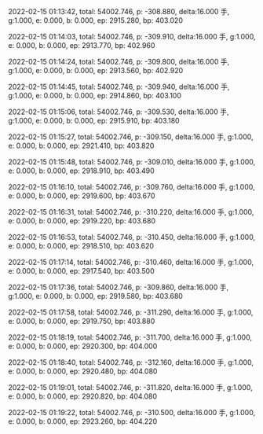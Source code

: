 2022-02-15 01:13:42, total: 54002.746, p: -308.880, delta:16.000 手, g:1.000, e: 0.000, b: 0.000, ep: 2915.280, bp: 403.020

2022-02-15 01:14:03, total: 54002.746, p: -309.910, delta:16.000 手, g:1.000, e: 0.000, b: 0.000, ep: 2913.770, bp: 402.960

2022-02-15 01:14:24, total: 54002.746, p: -309.800, delta:16.000 手, g:1.000, e: 0.000, b: 0.000, ep: 2913.560, bp: 402.920

2022-02-15 01:14:45, total: 54002.746, p: -309.940, delta:16.000 手, g:1.000, e: 0.000, b: 0.000, ep: 2914.860, bp: 403.100

2022-02-15 01:15:06, total: 54002.746, p: -309.530, delta:16.000 手, g:1.000, e: 0.000, b: 0.000, ep: 2915.910, bp: 403.180

2022-02-15 01:15:27, total: 54002.746, p: -309.150, delta:16.000 手, g:1.000, e: 0.000, b: 0.000, ep: 2921.410, bp: 403.820

2022-02-15 01:15:48, total: 54002.746, p: -309.010, delta:16.000 手, g:1.000, e: 0.000, b: 0.000, ep: 2918.910, bp: 403.490

2022-02-15 01:16:10, total: 54002.746, p: -309.760, delta:16.000 手, g:1.000, e: 0.000, b: 0.000, ep: 2919.600, bp: 403.670

2022-02-15 01:16:31, total: 54002.746, p: -310.220, delta:16.000 手, g:1.000, e: 0.000, b: 0.000, ep: 2919.220, bp: 403.680

2022-02-15 01:16:53, total: 54002.746, p: -310.450, delta:16.000 手, g:1.000, e: 0.000, b: 0.000, ep: 2918.510, bp: 403.620

2022-02-15 01:17:14, total: 54002.746, p: -310.460, delta:16.000 手, g:1.000, e: 0.000, b: 0.000, ep: 2917.540, bp: 403.500

2022-02-15 01:17:36, total: 54002.746, p: -309.860, delta:16.000 手, g:1.000, e: 0.000, b: 0.000, ep: 2919.580, bp: 403.680

2022-02-15 01:17:58, total: 54002.746, p: -311.290, delta:16.000 手, g:1.000, e: 0.000, b: 0.000, ep: 2919.750, bp: 403.880

2022-02-15 01:18:19, total: 54002.746, p: -311.700, delta:16.000 手, g:1.000, e: 0.000, b: 0.000, ep: 2920.300, bp: 404.000

2022-02-15 01:18:40, total: 54002.746, p: -312.160, delta:16.000 手, g:1.000, e: 0.000, b: 0.000, ep: 2920.480, bp: 404.080

2022-02-15 01:19:01, total: 54002.746, p: -311.820, delta:16.000 手, g:1.000, e: 0.000, b: 0.000, ep: 2920.820, bp: 404.080

2022-02-15 01:19:22, total: 54002.746, p: -310.500, delta:16.000 手, g:1.000, e: 0.000, b: 0.000, ep: 2923.260, bp: 404.220